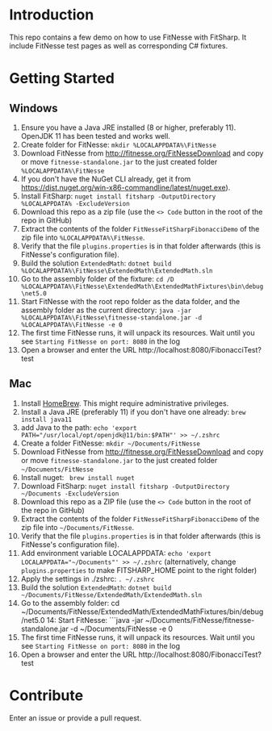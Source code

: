 # Introduction 
This repo contains a few demo on how to use FitNesse with FitSharp. It include FitNesse test pages as well as corresponding C# fixtures. 

# Getting Started

## Windows
1. Ensure you have a Java JRE installed (8 or higher, preferably 11). OpenJDK 11 has been tested and works well.
2. Create folder for FitNesse: ```mkdir %LOCALAPPDATA%\FitNesse``` 
3. Download FitNesse from http://fitnesse.org/FitNesseDownload and copy or move ```fitnesse-standalone.jar``` to the just created folder ```%LOCALAPPDATA%\FitNesse```
4. If you don't have the NuGet CLI already, get it from https://dist.nuget.org/win-x86-commandline/latest/nuget.exe).
5. Install FitSharp: ```nuget install fitsharp -OutputDirectory %LOCALAPPDATA% -ExcludeVersion```
6. Download this repo as a zip file (use the ```<> Code``` button in the root of the repo in GitHub)
7. Extract the contents of the folder ```FitNesseFitSharpFibonacciDemo``` of the zip file into ```%LOCALAPPDATA%\FitNesse```. 
8. Verify that the file ```plugins.properties``` is in that folder afterwards (this is FitNesse's configuration file).
9. Build the solution ```ExtendedMath```: ```dotnet build %LOCALAPPDATA%\FitNesse\ExtendedMath\ExtendedMath.sln```
10. Go to the assembly folder of the fixture: ```cd /D %LOCALAPPDATA%\FitNesse\ExtendedMath\ExtendedMathFixtures\bin\debug\net5.0```
11. Start FitNesse with the root repo folder as the data folder, and the assembly folder as the current directory: ```java -jar %LOCALAPPDATA%\FitNesse\fitnesse-standalone.jar -d %LOCALAPPDATA%\FitNesse -e 0```	
12. The first time FitNesse runs, it will unpack its resources. Wait until you see ```Starting FitNesse on port: 8080``` in the log
13. Open a browser and enter the URL http://localhost:8080/FibonacciTest?test

## Mac
1. Install [HomeBrew](https://brew.sh). This might require administrative privileges.
2. Install a Java JRE (preferably 11) if you don't have one already: ```brew install java11```
3. add Java to the path: ```echo 'export PATH="/usr/local/opt/openjdk@11/bin:$PATH"' >> ~/.zshrc```
4. Create a folder FitNesse: ```mkdir ~/Documents/FitNesse```
5. Download FitNesse from  http://fitnesse.org/FitNesseDownload and copy or move ```fitnesse-standalone.jar``` to the just created folder ```~/Documents/FitNesse```
6. Install nuget: ``` brew install nuget```
6. Download FitSharp: ```nuget install fitsharp -OutputDirectory ~/Documents -ExcludeVersion```
9. Download this repo as a ZIP file (use the ```<> Code``` button in the root of the repo in GitHub) 
10. Extract the contents of the folder ```FitNesseFitSharpFibonacciDemo``` of the zip file into ```~/Documents/FitNesse```. 
11. Verify that the file ```plugins.properties``` is in that folder afterwards (this is FitNesse's configuration file).
12. Add environment variable LOCALAPPDATA: ```echo 'export LOCALAPPDATA="~/Documents"' >> ~/.zshrc``` (alternatively, change ```plugins.properties``` to make FITSHARP_HOME point to the right folder)
13. Apply the settings in ./zshrc: ```. ~/.zshrc```
14. Build the solution ```ExtendedMath```: ```dotnet build ~/Documents/FitNesse/ExtendedMath/ExtendedMath.sln```
15. Go to the assembly folder: cd ~/Documents/FitNesse/ExtendedMath/ExtendedMathFixtures/bin/debug/net5.0
14: Start FitNesse: ```java -jar ~/Documents/FitNesse/fitnesse-standalone.jar -d ~/Documents/FitNesse -e 0
15. The first time FitNesse runs, it will unpack its resources. Wait until you see ```Starting FitNesse on port: 8080``` in the log
16. Open a browser and enter the URL http://localhost:8080/FibonacciTest?test

# Contribute
Enter an issue or provide a pull request. 
